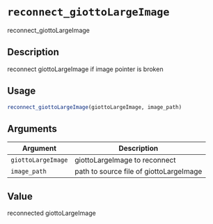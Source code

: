 # `reconnect_giottoLargeImage`

reconnect_giottoLargeImage


## Description

reconnect giottoLargeImage if image pointer is broken


## Usage

```r
reconnect_giottoLargeImage(giottoLargeImage, image_path)
```


## Arguments

Argument      |Description
------------- |----------------
`giottoLargeImage`     |     giottoLargeImage to reconnect
`image_path`     |     path to source file of giottoLargeImage


## Value

reconnected giottoLargeImage


